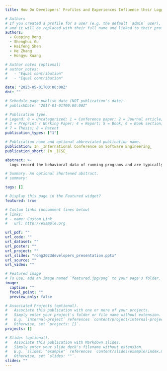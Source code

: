 ```yaml
---
title: How Do Developers' Profiles and Experiences Influence their Logging Practices? An Empirical Study of Industrial Practitioners

# Authors
# If you created a profile for a user (e.g. the default `admin` user), write the username (folder name) here
# and it will be replaced with their full name and linked to their profile.
authors:
  - Guoping Rong
  - Shenghui Gu
  - Haifeng Shen
  - He Zhang
  - Hongyu Kuang

# Author notes (optional)
# author_notes:
#   - "Equal contribution"
#   - "Equal contribution"

date: "2023-05-01T00:00:00Z"
doi: ""

# Schedule page publish date (NOT publication's date).
# publishDate: "2017-01-01T00:00:00Z"

# Publication type.
# Legend: 0 = Uncategorized; 1 = Conference paper; 2 = Journal article;
# 3 = Preprint / Working Paper; 4 = Report; 5 = Book; 6 = Book section;
# 7 = Thesis; 8 = Patent
publication_types: ["1"]

# Publication name and optional abbreviated publication name.
publication: In _International Conference on Software Engineering_
publication_short: In _ICSE_

abstract: >-
  Logs record the behavioral data of running programs and are typically generated by executing log statements. Software developers generally carry out logging practices with clear intentions and associated concerns (_I&Cs_). However, _I&Cs_ may not be properly fulfilled in source code as log placement--specifically determination of a log statement's context and content--is often susceptible to an individual's profile and experience. Some industrial studies have been conducted to discern developers' main logging _I&Cs_ and the way _I&Cs_ are fulfilled. However, the findings are only based on the developers from a single company in each individual study and hence have limited generalizability. More importantly, there lacks a comprehensive and deep understanding of the relationships between developers' profiles and experiences and their logging practices from a wider perspective. To fill this significant gap, we conducted an empirical study using mixed methods comprising questionnaire surveys, semi-structured interviews, and code analyses with practitioners from a wide range of companies across a variety of industrial domains. Results reveal that while developers share common logging _I&Cs_ and conduct logging practices mainly in the coding stage, their profiles and experiences profoundly influence their logging _I&Cs_ and the way the _I&Cs_ are fulfilled. These findings pave the way to facilitate the acceptance of important logging _I&Cs_ and the adoption of good logging practices by developers.

# Summary. An optional shortened abstract.
# summary:

tags: []

# Display this page in the Featured widget?
featured: true

# Custom links (uncomment lines below)
# links:
# - name: Custom Link
#   url: http://example.org

url_pdf: ""
url_code: ""
url_dataset: ""
url_poster: ""
url_project: ""
url_slides: "rong2023developers_presentation.pptx"
url_source: ""
url_video: ""

# Featured image
# To use, add an image named `featured.jpg/png` to your page's folder.
image:
  caption: ""
  focal_point: ""
  preview_only: false

# Associated Projects (optional).
#   Associate this publication with one or more of your projects.
#   Simply enter your project's folder or file name without extension.
#   E.g. `internal-project` references `content/project/internal-project/index.md`.
#   Otherwise, set `projects: []`.
projects: []

# Slides (optional).
#   Associate this publication with Markdown slides.
#   Simply enter your slide deck's filename without extension.
#   E.g. `slides: "example"` references `content/slides/example/index.md`.
#   Otherwise, set `slides: ""`.
slides: ""
---
```

